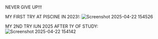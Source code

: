 NEVER GIVE UP!!!

MY FIRST TRY AT PISCINE IN 2023!:
![Screenshot 2025-04-22 154526](https://github.com/user-attachments/assets/e8074272-3c5e-4e3a-a6fd-b620b9722cce)

MY 2ND TRY IUN 2025 AFTER 1Y OF STUDY:
![Screenshot 2025-04-22 154142](https://github.com/user-attachments/assets/7cda3f54-97a1-43f5-8e03-05cff30f1d6b)
